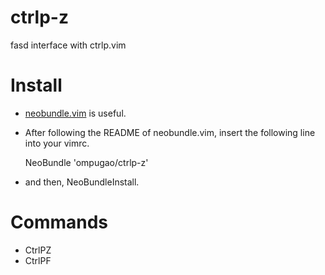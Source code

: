 ctrlp-z
=======

fasd interface with ctrlp.vim

# Install

- [neobundle.vim](https://github.com/Shougo/neobundle.vim) is useful.
- After following the README of neobundle.vim, insert the following line into your vimrc.

    NeoBundle 'ompugao/ctrlp-z'
    
- and then, NeoBundleInstall.

# Commands
- CtrlPZ
- CtrlPF
